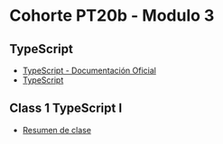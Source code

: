 # Cohorte PT20b - Modulo 3

## TypeScript

- [TypeScript - Documentación Oficial](https://www.typescriptlang.org/)
- [TypeScript](./readmes/TypeScript.md)

## Class 1 TypeScript I

- [Resumen de clase](readmes/M3-class-1.md)

